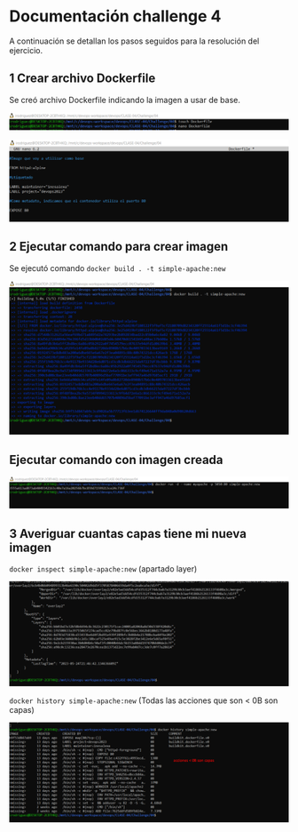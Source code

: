
# Documentación challenge 4

A continuación se detallan los pasos seguidos para la resolución del ejercicio.


## 1 Crear archivo Dockerfile

Se creó archivo Dockerfile indicando la imagen a usar de base.

![App Screenshot](images/Screenshot_1.png)

![App Screenshot](images/Screenshot_2.png)

## 2 Ejecutar comando para crear imagen

Se ejecutó comando `docker build . -t simple-apache:new`

![App Screenshot](images/Screenshot_3.png)

## Ejecutar comando con imagen creada

![App Screenshot](images/Screenshot_4.png)

## 3 Averiguar cuantas capas tiene mi nueva imagen

`docker inspect simple-apache:new`  (apartado layer)

![App Screenshot](images/Screenshot_5.png)

`docker history simple-apache:new` (Todas las acciones que son < 0B son capas)

![App Screenshot](images/Screenshot_6.png)



